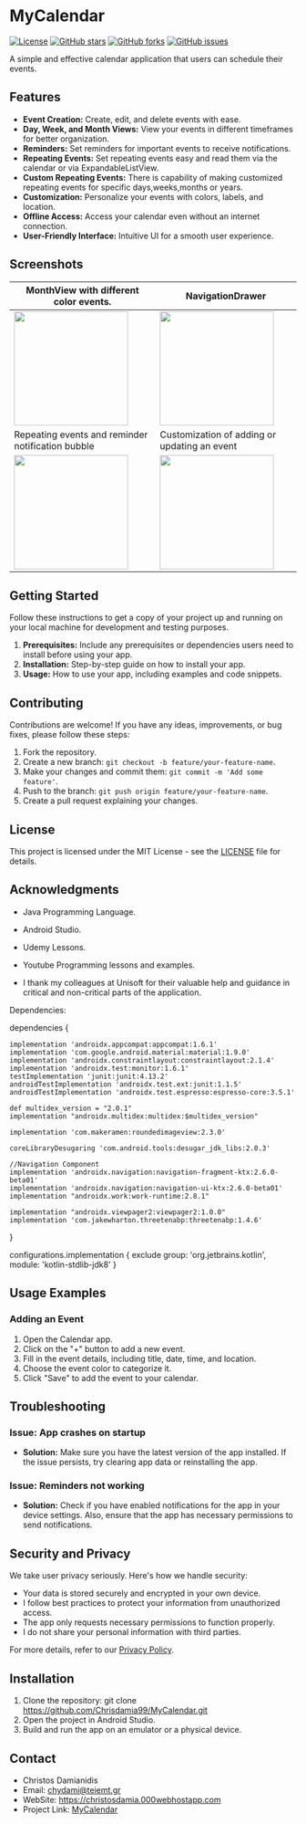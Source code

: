 # MyCalendar

[![License](https://img.shields.io/badge/license-MIT-blue.svg)](https://opensource.org/licenses/MIT)
[![GitHub stars](https://img.shields.io/github/stars/Chrisdamia99/MyCalendar.svg)]([https://github.com/YourUsername/YourRepo/stargazers](https://github.com/Chrisdamia99/MyCalendar/stargazers))
[![GitHub forks](https://img.shields.io/github/forks/Chrisdamia99/MyCalendar.svg)]([https://github.com/YourUsername/YourRepo/network](https://github.com/Chrisdamia99/MyCalendar/forks))
[![GitHub issues](https://img.shields.io/github/issues/Chrisdamia99/MyCalendar.svg)]([https://github.com/YourUsername/YourRepo/issues](https://github.com/Chrisdamia99/MyCalendar/issues))

A simple and effective calendar application that users can schedule their events.

## Features

- **Event Creation:** Create, edit, and delete events with ease.
- **Day, Week, and Month Views:** View your events in different timeframes for better organization.
- **Reminders:** Set reminders for important events to receive notifications.
- **Repeating Events:** Set repeating events easy and read them via the calendar or via ExpandableListView.
- **Custom Repeating Events:** There is capability of making customized repeating events for specific days,weeks,months or years. 
- **Customization:** Personalize your events with colors, labels, and location.
- **Offline Access:** Access your calendar even without an internet connection.
- **User-Friendly Interface:** Intuitive UI for a smooth user experience.

## Screenshots

| MonthView with different color events.              | NavigationDrawer                             |
|-----------------------------------------------------|---------------------------------------------|
| <img class="screenshot" src="https://github.com/christosdamianidis99/MyCalendar/blob/master/assets/differentEventsMonthView.jpg"  width="200"> | <img class="screenshot" src="https://github.com/Chrisdamia99/CalendarCapital/assets/48257791/8a859fc4-e670-421c-98cc-a902722ffc78.png" width="200"> |
| Repeating events and reminder notification bubble  | Customization of adding or updating an event |
| <img class="screenshot" src="https://github.com/Chrisdamia99/CalendarCapital/assets/48257791/7f1b4473-babe-40ac-a69b-7599d35e3aa9.png" width="200"> | <img class="screenshot" src="https://github.com/Chrisdamia99/CalendarCapital/assets/48257791/681e57c3-c299-4771-81de-e34fb56ccf00.png" width="200"> |




<!-- Add more screenshots if necessary -->

## Getting Started

Follow these instructions to get a copy of your project up and running on your local machine for development and testing purposes.

1. **Prerequisites:** Include any prerequisites or dependencies users need to install before using your app.
2. **Installation:** Step-by-step guide on how to install your app.
3. **Usage:** How to use your app, including examples and code snippets.

## Contributing

Contributions are welcome! If you have any ideas, improvements, or bug fixes, please follow these steps:

1. Fork the repository.
2. Create a new branch: `git checkout -b feature/your-feature-name`.
3. Make your changes and commit them: `git commit -m 'Add some feature'`.
4. Push to the branch: `git push origin feature/your-feature-name`.
5. Create a pull request explaining your changes.

## License

This project is licensed under the MIT License - see the [LICENSE](LICENSE) file for details.

## Acknowledgments

- Java Programming Language.
- Android Studio.
- Udemy Lessons.
- Youtube Programming lessons and examples.

- I thank my colleagues at Unisoft for their valuable help and guidance in critical and non-critical parts of the application.

  
Dependencies:

dependencies {

    implementation 'androidx.appcompat:appcompat:1.6.1'
    implementation 'com.google.android.material:material:1.9.0'
    implementation 'androidx.constraintlayout:constraintlayout:2.1.4'
    implementation 'androidx.test:monitor:1.6.1'
    testImplementation 'junit:junit:4.13.2'
    androidTestImplementation 'androidx.test.ext:junit:1.1.5'
    androidTestImplementation 'androidx.test.espresso:espresso-core:3.5.1'
  
    def multidex_version = "2.0.1"
    implementation "androidx.multidex:multidex:$multidex_version"
  
    implementation 'com.makeramen:roundedimageview:2.3.0'

    coreLibraryDesugaring 'com.android.tools:desugar_jdk_libs:2.0.3'

    //Navigation Component
    implementation 'androidx.navigation:navigation-fragment-ktx:2.6.0-beta01'
    implementation 'androidx.navigation:navigation-ui-ktx:2.6.0-beta01'
    implementation "androidx.work:work-runtime:2.8.1"

    implementation "androidx.viewpager2:viewpager2:1.0.0"
    implementation 'com.jakewharton.threetenabp:threetenabp:1.4.6'

}

configurations.implementation {
    exclude group: 'org.jetbrains.kotlin', module: 'kotlin-stdlib-jdk8'
}

## Usage Examples

### Adding an Event

1. Open the Calendar app.
2. Click on the "+" button to add a new event.
3. Fill in the event details, including title, date, time, and location.
4. Choose the event color to categorize it.
5. Click "Save" to add the event to your calendar.


## Troubleshooting

### Issue: App crashes on startup
- **Solution:** Make sure you have the latest version of the app installed. If the issue persists, try clearing app data or reinstalling the app.

### Issue: Reminders not working
- **Solution:** Check if you have enabled notifications for the app in your device settings. Also, ensure that the app has necessary permissions to send notifications.

## Security and Privacy

We take user privacy seriously. Here's how we handle security:

- Your data is stored securely and encrypted in your own device.
- I follow best practices to protect your information from unauthorized access.
- The app only requests necessary permissions to function properly.
- I do not share your personal information with third parties.

For more details, refer to our [Privacy Policy](PRIVACY_POLICY).

## Installation

1. Clone the repository:
git clone https://github.com/Chrisdamia99/MyCalendar.git
2. Open the project in Android Studio.
3. Build and run the app on an emulator or a physical device.


## Contact

- Christos Damianidis  
- Email: chydami@teiemt.gr
- WebSite: https://christosdamia.000webhostapp.com
- Project Link: [MyCalendar](https://github.com/Chrisdamia99/MyCalendar)
